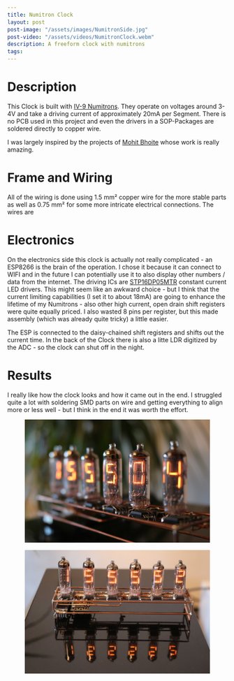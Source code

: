 ```yaml
---
title: Numitron Clock
layout: post
post-image: "/assets/images/NumitronSide.jpg"
post-video: "/assets/videos/NumitronClock.webm"
description: A freeform clock with numitrons
tags:
---
```


# Description

This Clock is built with [IV-9 Numitrons](http://www.tube-tester.com/sites/nixie/data/IV-9/iv-9.htm). They operate on voltages around 3-4V and take a driving current of approximately 20mA per Segment. There is no PCB used in this project and even the drivers in a SOP-Packages are soldered directly to copper wire.

I was largely inspired by the projects of [Mohit Bhoite](https://www.bhoite.com/) whose work is really amazing. 

# Frame and Wiring
All of the wiring is done using 1.5 mm² copper wire for the more stable parts as well as 0.75 mm² for some more intricate electrical connections. The wires are 

# Electronics

On the electronics side this clock is actually not really complicated - an ESP8266 is the brain of the operation. I chose it because it can connect to WIFI and in the future I can potentially use it to also display other numbers / data from the internet. The driving ICs are [STP16DP05MTR](https://www.st.com/resource/en/datasheet/stp16dp05.pdf) constant current LED drivers. This might seem like an awkward choice - but I think that the current limiting capabilities (I set it to about 18mA) are going to enhance the lifetime of my Numitrons - also other high current, open drain shift registers were quite equally priced. I also wasted 8 pins per register, but this made assembly (which was already quite tricky) a little easier.

The ESP is connected to the daisy-chained shift registers and shifts out the current time. In the back of the Clock there is also a litte LDR digitized by the ADC - so the clock can shut off in the night.

# Results

I really like how the clock looks and how it came out in the end. I struggled quite a lot with soldering SMD parts on wire and getting everything to align more or less well - but I think in the end it was worth the effort.

<div class="tile is-ancestor">
  <div class="tile is-vertical is-12">
    <div class="tile is-parent">
      <article class="tile is-child">
        <figure class="image is-16by9">
          <img src="/assets/images/NumitronSide.jpg">
        </figure>
      </article>
      <article class="tile is-child">
        <figure class="image is-16by9">
          <img src="/assets/images/NumitronFront.jpg">
        </figure>
      </article>
    </div>
  </div>
</div>
